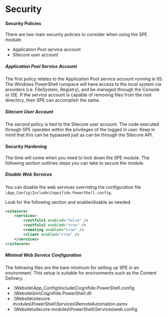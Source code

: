 # Security

#### Security Policies

There are two main security policies to consider when using the SPE module:
* Application Pool service account
* Sitecore user account

##### Application Pool Service Account

The first policy relates to the Application Pool service account running in IIS. The Windows PowerShell runspace will have access to the local system via providers (i.e. FileSystem, Registry), and be managed through the Console or ISE. If the service account is capable of removing files from the root directory, then SPE can accomplish the same.

##### Sitecore User Account

The second policy is tied to the Sitecore user account. The code executed through SPE operates within the privileges of the logged in user. Keep in mind that this can be bypassed just as can be through the Sitecore API.

#### Security Hardening

The time will come when you need to lock down the SPE module. The following section outlines steps you can take to secure the module.

##### Disable Web Services

You can disable the web services overriding the configuration file `\App_Config\Include\Cognifide.PowerShell.config`.

Look for the following section and enable/disable as needed.

```xml
<sitecore>
    <services>
        <restfulv1 enabled="false" />
        <restfulv2 enabled="true" />
        <remoting enabled="true" />
        <client enabled="true" />
    </services>
</sitecore>
```

##### Minimal Web Service Configuration

The following files are the bare minimum for setting up SPE in an environment. This setup is suitable for environments such as the Content Delivery.

* .\Website\App_Config\Include\Cognifide.PowerShell.config
* .\Website\bin\Cognifide.PowerShell.dll
* .\Website\sitecore modules\PowerShell\Services\RemoteAutomation.asmx
* .\Website\sitecore modules\PowerShell\Services\web.config
